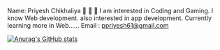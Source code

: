 Name: Priyesh Chikhaliya 👋 👋 👋
I am interested in Coding and Gaming.
I know Web development.
also interested in app development.
Currently learning more in Web......
Email : ppriyesh61@gmail.com




[![Anurag's GitHub stats](https://github-readme-stats.vercel.app/api?username=Priyeshchikhaliya&hide=contribs,prs&show_icons=true&theme=vue&hide=javascript )](https://github.com/Priyeshchikhaliya/github-readme-stats)


